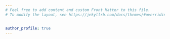 ```yaml
---
# Feel free to add content and custom Front Matter to this file.
# To modify the layout, see https://jekyllrb.com/docs/themes/#overriding-theme-defaults


author_profile: true
---
```

